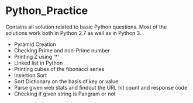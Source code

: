 Python_Practice
===============

Contains all solution related to basic Python questions.
Most of the solutions work both in Python 2.7 as well as in Python 3.

- Pyramid Creation
- Checking Prime and non-Prime number
- Printing Z using '*'
- Linked list in Python
- Printing cubes of the fibonacci series
- Insertion Sort
- Sort Dictionary on the basis of key or value
- Parse given web stats and findout the URL hit count and response code
- Checking if given string is Pangram or not 

